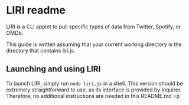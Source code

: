 LIRI readme
===========

LIRI is a CLI applet to pull specific types of data from Twitter, Spotify, or OMDb.

This guide is written assuming that your current working directory is the directory that contains liri.js.

Launching and using LIRI
------------------------

To launch LIRI, simply run `node liri.js` in a shell.  This version should be extremely straightforward to use, as its interface is provided by Inquirer.  Therefore, no additional instructions are needed in this README.md =p